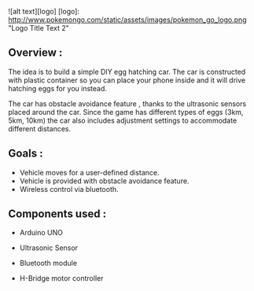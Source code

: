
![alt text][logo]
[logo]: http://www.pokemongo.com/static/assets/images/pokemon_go_logo.png "Logo Title Text 2"


## Overview :

The idea is to build a simple DIY egg hatching car. The car is constructed with plastic container so you can place your phone inside and it will drive hatching eggs for you instead. 

The car has obstacle avoidance feature , thanks to the ultrasonic sensors placed around the car. Since the game has different types of eggs (3km, 5km, 10km) the car also includes adjustment settings to accommodate different distances.

## Goals :
*	Vehicle moves for a user-defined distance. 
*	Vehicle is provided with obstacle avoidance feature.
*	Wireless control via bluetooth.

## Components used :

* 	Arduino UNO

* 	Ultrasonic Sensor

*  	Bluetooth module

*  	H-Bridge motor controller 

##


